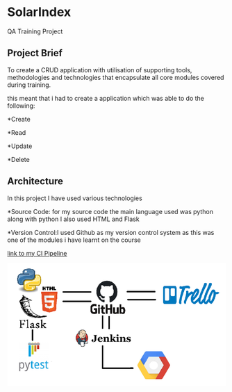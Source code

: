 # SolarIndex

QA Training Project 


## Project Brief

To create a CRUD application with utilisation of supporting tools,
methodologies and technologies that encapsulate all core modules
covered during training.

this meant that i had to create a application which was able to do the following:

*Create

*Read

*Update

*Delete

## Architecture
In this project I have used various technologies

*Source Code: for my source code the main language used was python along with python I also used HTML and Flask

*Version Control:I used Github as my version control system as this was one of the modules i have learnt on the course

[link to my CI Pipeline](https://github.com/BlakeLewis1/SolarIndex/blob/master/Documentation/pipeline2.png)

![Pipeline](https://github.com/BlakeLewis1/SolarIndex/blob/master/Documentation/pipeline2.png)
